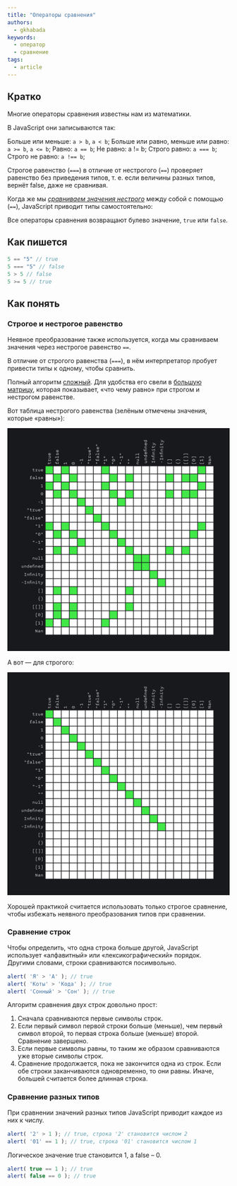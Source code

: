 ```yaml
---
title: "Операторы сравнения"
authors:
  - gkhabada
keywords:
  - оператор
  - сравнение
tags:
  - article
---
```


## Кратко

Многие операторы сравнения известны нам из математики.

В JavaScript они записываются так:

Больше или меньше: `a > b`, `a < b`;
Больше или равно, меньше или равно: `a >= b`, `a <= b`;
Равно: `a == b`;
Не равно: a != b;
Строго равно: `a === b`;
Строго не равно: `a !== b`;

Строгое равенство (`===`) в отличие от нестрогого (`==`) проверяет равенство без приведения типов, т. е. если величины разных типов, вернёт false, даже не сравнивая.

Когда же мы _[сравниваем значения нестрого](https://developer.mozilla.org/ru/docs/Web/JavaScript/Reference/Operators#equality_operators)_ между собой с помощью (`==`), JavaScript приводит типы самостоятельно:

Все операторы сравнения возвращают булево значение, `true` или `false`.

## Как пишется

```js
5 == "5" // true
5 === "5" // false
5 > 5 // false
5 >= 5 // true
```

## Как понять

### Строгое и нестрогое равенство

Неявное преобразование также используется, когда мы сравниваем значения через нестрогое равенство `==`.

В отличие от строгого равенства (`===`), в нём интерпретатор пробует привести типы к одному, чтобы сравнить.

Полный алгоритм [сложный](https://262.ecma-international.org/5.1/#sec-11.9.3). Для удобства его свели в [большую матрицу](https://dorey.github.io/JavaScript-Equality-Table/unified/), которая показывает, «что чему равно» при строгом и нестрогом равенстве.

Вот таблица нестрогого равенства (зелёным отмечены значения, которые «равны»):

![Таблица нестрогого равенства](images/1.png)

А вот — для строгого:

![Таблица строгого равенства](images/2.png)

Хорошей практикой считается использовать только строгое сравнение, чтобы избежать неявного преобразования типов при сравнении.

### Сравнение строк

Чтобы определить, что одна строка больше другой, JavaScript использует «алфавитный» или «лексикографический» порядок. Другими словами, строки сравниваются посимвольно.

```javascript
alert( 'Я' > 'А' ); // true
alert( 'Коты' > 'Кода' ); // true
alert( 'Сонный' > 'Сон' ); // true
```

Алгоритм сравнения двух строк довольно прост:

1. Сначала сравниваются первые символы строк.
2. Если первый символ первой строки больше (меньше), чем первый символ второй, то первая строка больше (меньше) второй. Сравнение завершено.
3. Если первые символы равны, то таким же образом сравниваются уже вторые символы строк.
4. Сравнение продолжается, пока не закончится одна из строк. Если обе строки заканчиваются одновременно, то они равны. Иначе, большей считается более длинная строка.

### Сравнение разных типов

При сравнении значений разных типов JavaScript приводит каждое из них к числу.

```javascript
alert( '2' > 1 ); // true, строка '2' становится числом 2
alert( '01' == 1 ); // true, строка '01' становится числом 1
```

Логическое значение true становится 1, а false – 0.

```javascript
alert( true == 1 ); // true
alert( false == 0 ); // true
```
